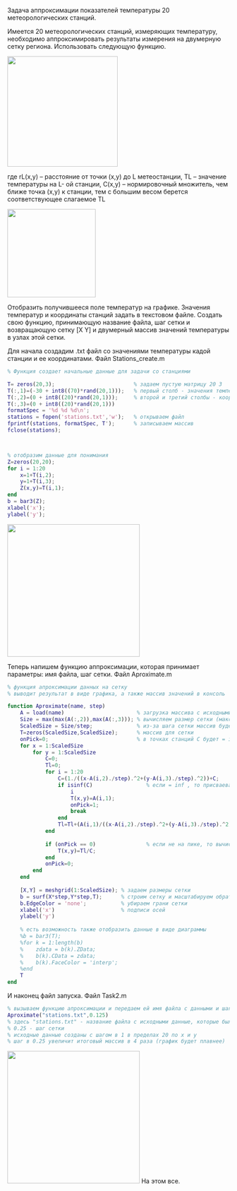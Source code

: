 Задача аппроксимации показателей температуры 20 метеорологических станций.

Имеется 20 метеорологических станций, измеряющих температуру, необходимо
аппроксимировать результаты измерения на двумерную сетку региона. Использовать
следующую функцию.

<a href="url"><img src="https://github.com/goliksim/Matlab/blob/master/Temperature_approximation/apprx_img_3.png?raw=true"  text-align="middle" width="250" ></a>

где rL(x,y) – расстояние от точки (x,y) до L метеостанции, TL – значение температуры на L-
ой станции, C(x,y) – нормировочный множитель, чем ближе точка (x,y) к станции, тем с
большим весом берется соответствующее слагаемое TL

<img src="https://github.com/goliksim/Matlab/blob/master/Temperature_approximation/apprx_img_4.png?raw=true"  text-align="middle" width="200" >

Отобразить получившееся поле температур на графике. Значения температур и
координаты станций задать в текстовом файле.
Создать свою функцию, принимающую название файла, шаг сетки и возвращающую
сетку [X Y] и двумерный массив значений температуры в узлах этой сетки.

Для начала создадим .txt файл со значениями температуры кадой станции и ее координатами.
Файл Stations_create.m
```matlab
% Функция создает начальные данные для задачи со станциями

T= zeros(20,3);                         % задаем пустую матрицу 20 3
T(:,1)=(-30 + int8((70)*rand(20,1)));   % первый столб - значения температуры (-30:40) градусов
T(:,2)=(0 + int8((20)*rand(20,1)));     % второй и третий столбы - координаты х и у
T(:,3)=(0 + int8((20)*rand(20,1)))
formatSpec = '%d %d %d\n';
stations = fopen('stations.txt','w');   % открываем файл
fprintf(stations, formatSpec, T');      % записываем массив
fclose(stations);                       



% отобразим данные для понимания
Z=zeros(20,20);
for i = 1:20
    x=1+T(i,2);
    y=1+T(i,3);
    Z(x,y)=T(i,1);
end
b = bar3(Z);
xlabel('x');
ylabel('y');
```

<img src="https://github.com/goliksim/Matlab/blob/master/Temperature_approximation/apprx_img_1.png?raw=true"  text-align="middle" width="300" >

Теперь напишем функцию аппроксимации, которая принимает параметры: имя файла, шаг сетки.
Файл Aproximate.m
```matlab
% функция апроксимации данных на сетку
% выводит результат в виде графика, а также массив значений в консоль 

function Aproximate(name, step)
    A = load(name)                       % загрузка массива с исходными температурами
    Size = max(max(A(:,2)),max(A(:,3))); % вычисляем размер сетки (макс Х или У)
    ScaledSize = Size/step;              % из-за шага сетки массив будет больше
    T=zeros(ScaledSize,ScaledSize);      % массив для сетки
    onPick=0;                            % в точках станций С будет = inf, поэтому это нужно обрабатывать отдельно
    for x = 1:ScaledSize
        for y = 1:ScaledSize
            C=0;
            Tl=0;
            for i = 1:20
                C=(1./((x-A(i,2)./step).^2+(y-A(i,3)./step).^2))+C;                 % считаем сумму С для точки х у
                if isinf(C)                 % если = inf , то присваеваем точке значение температуры станции
                    i
                    T(x,y)=A(i,1);
                    onPick=1;
                    break
                end
                Tl=Tl+(A(i,1)/((x-A(i,2)./step).^2+(y-A(i,3)./step).^2));           % считаем сумму Tl для точки х у
            end
            
            if (onPick == 0)                % если не на пике, то вычисляем итоговое значение температуры в х у
                T(x,y)=Tl/C;
            end
            onPick=0;
        end
    end
    
    [X,Y] = meshgrid(1:ScaledSize); % задаем размеры сетки
    b = surf(X*step,Y*step,T);      % строим сетку и масштабируем обратно подписи координат
    b.EdgeColor = 'none';           % убираем грани сетки
    xlabel('x')                     % подписи осей
    ylabel('y')
    
    % есть возможность также отобразить данные в виде диаграммы 
    %b = bar3(T);
    %for k = 1:length(b)
    %    zdata = b(k).ZData;
    %    b(k).CData = zdata;
    %    b(k).FaceColor = 'interp';
    %end
    T
end
```
И наконец файл запуска.
Файл Task2.m
```matlab
% вызываем функцию апроксимации и передаем ей имя файла с данными и шаг сетки 
Aproximate("stations.txt",0.125)
% здесь "stations.txt" - название файла с исходными данные, которые были созданы функцией Stations_create
% 0.25 - шаг сетки 
% исходные данные созданы с шагом в 1 в пределах 20 по х и у
% шаг в 0.25 увеличит итоговый массив в 4 раза (график будет плавнее)
```
<img src="https://github.com/goliksim/Matlab/blob/master/Temperature_approximation/apprx_img_2.png?raw=true"  text-align="middle" width="300" >
На этом все.
